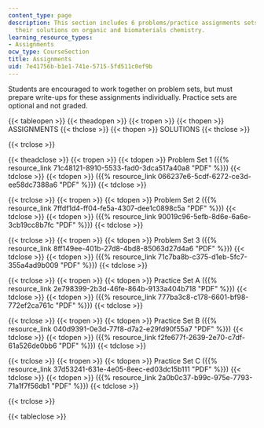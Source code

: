 ```yaml
---
content_type: page
description: This section includes 6 problems/practice assignments sets along with
  their solutions on organic and biomaterials chemistry.
learning_resource_types:
- Assignments
ocw_type: CourseSection
title: Assignments
uid: 7e41756b-b1e1-741e-5715-5fd511c0ef9b
---
```


Students are encouraged to work together on problem sets, but must prepare write-ups for these assignments individually. Practice sets are optional and not graded.

{{< tableopen >}}
{{< theadopen >}}
{{< tropen >}}
{{< thopen >}}
ASSIGNMENTS
{{< thclose >}}
{{< thopen >}}
SOLUTIONS
{{< thclose >}}

{{< trclose >}}

{{< theadclose >}}
{{< tropen >}}
{{< tdopen >}}
Problem Set 1 ({{% resource_link 71c48121-8910-5533-fad0-3dca517a40a8 "PDF" %}})
{{< tdclose >}}
{{< tdopen >}}
({{% resource_link 066237e6-5cdf-6272-ce3d-ee58dc7388a6 "PDF" %}})
{{< tdclose >}}

{{< trclose >}}
{{< tropen >}}
{{< tdopen >}}
Problem Set 2 ({{% resource_link 7ffdf1d4-ff04-fe5a-4307-dee1c0898c5a "PDF" %}})
{{< tdclose >}}
{{< tdopen >}}
({{% resource_link 90019c96-5efb-8d6e-6a6e-3cb19cc8b7fc "PDF" %}})
{{< tdclose >}}

{{< trclose >}}
{{< tropen >}}
{{< tdopen >}}
Problem Set 3 ({{% resource_link 8ff149ee-401b-27d8-4bd8-85063d27d4a6 "PDF" %}})
{{< tdclose >}}
{{< tdopen >}}
({{% resource_link 71c7ba8b-c375-d1eb-5fc7-355a4ad9b009 "PDF" %}})
{{< tdclose >}}

{{< trclose >}}
{{< tropen >}}
{{< tdopen >}}
Practice Set A ({{% resource_link 2e798399-2b3d-46fe-864b-9133a404b718 "PDF" %}})
{{< tdclose >}}
{{< tdopen >}}
({{% resource_link 777ba3c8-c178-6601-bf98-772ef2ca761c "PDF" %}})
{{< tdclose >}}

{{< trclose >}}
{{< tropen >}}
{{< tdopen >}}
Practice Set B ({{% resource_link 040d9391-0e3d-77f8-d7a2-e29fd90f55a7 "PDF" %}})
{{< tdclose >}}
{{< tdopen >}}
({{% resource_link f2fe677f-2639-2e70-c7df-61a526de0bb6 "PDF" %}})
{{< tdclose >}}

{{< trclose >}}
{{< tropen >}}
{{< tdopen >}}
Practice Set C ({{% resource_link 37d53241-631e-4e05-8eec-ed03dc15b111 "PDF" %}})
{{< tdclose >}}
{{< tdopen >}}
({{% resource_link 2a0b0c37-b99c-975e-7793-71a1f7f56db1 "PDF" %}})
{{< tdclose >}}

{{< trclose >}}

{{< tableclose >}}